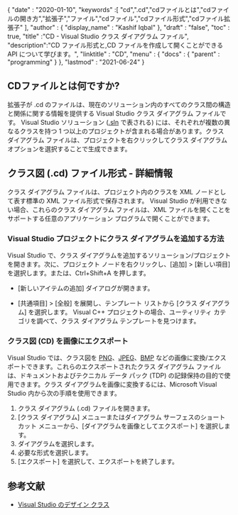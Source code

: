 {
  "date" : "2020-01-10",
  "keywords" :[ "cd",".cd","cdファイルとは","cdファイルの開き方","拡張子","ファイル","cdファイル","cdファイル形式","cdファイル拡張子" ],
  "author" : {
    "display_name" : "Kashif Iqbal"
},
  "draft" : "false",
  "toc" : true,
  "title" :"CD - Visual Studio クラス ダイアグラム ファイル",
  "description":"CD ファイル形式と,CD ファイルを作成して開くことができる API について学びます。",
  "linktitle" : "CD",
  "menu" : {
    "docs" : {
      "parent" : "programming"
}
},
  "lastmod" : "2021-06-24"
}

## CDファイルとは何ですか?

拡張子が .cd のファイルは、現在のソリューション内のすべてのクラス間の構造と関係に関する情報を提供する Visual Studio クラス ダイアグラム ファイルです。 Visual Studio ソリューション ([.sln](/programming/sln/) で表される) には、それぞれが複数の異なるクラスを持つ 1 つ以上のプロジェクトが含まれる場合があります。クラス ダイアグラム ファイルは、プロジェクトを右クリックしてクラス ダイアグラム オプションを選択することで生成できます。

## クラス図 (.cd) ファイル形式 - 詳細情報

クラス ダイアグラム ファイルは、プロジェクト内のクラスを XML ノードとして表す標準の XML ファイル形式で保存されます。 Visual Studio が利用できない場合、これらのクラス ダイアグラム ファイルは、XML ファイルを開くことをサポートする任意のアプリケーション プログラムで開くことができます。

### Visual Studio プロジェクトにクラス ダイアグラムを追加する方法

Visual Studio で、クラス ダイアグラムを追加するソリューション/プロジェクトを開きます。次に、プロジェクト ノードを右クリックし、[追加] > [新しい項目] を選択します。または、Ctrl+Shift+A を押します。

* [新しいアイテムの追加] ダイアログが開きます。

* [共通項目] > [全般] を展開し、テンプレート リストから [クラス ダイアグラム] を選択します。 Visual C++ プロジェクトの場合、ユーティリティ カテゴリを調べて、クラス ダイアグラム テンプレートを見つけます。

### クラス図 (CD) を画像にエクスポート

Visual Studio では、クラス図を [PNG](/image/png/)、[JPEG](/image/jpeg/)、[BMP](/image/bmp/) などの画像に変換/エクスポートできます。これらのエクスポートされたクラス ダイアグラム ファイルは、ドキュメントおよびテクニカル データ パック (TDP) の記録保持の目的で使用できます。クラス ダイアグラムを画像に変換するには、Microsoft Visual Studio 内から次の手順を使用できます。

1. クラス ダイアグラム (.cd) ファイルを開きます。
1. [クラス ダイアグラム] メニューまたはダイアグラム サーフェスのショートカット メニューから、[ダイアグラムを画像としてエクスポート] を選択します。
1. ダイアグラムを選択します。
1. 必要な形式を選択します。
1. [エクスポート] を選択して、エクスポートを終了します。

## 参考文献

* [Visual Studio のデザイン クラス](https://learn.microsoft.com/en-us/visualstudio/ide/class-designer/designing-and-viewing-classes-and-types?view=vs-2019)

